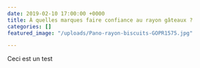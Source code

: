 ```yaml
---
date: 2019-02-10 17:00:00 +0000
title: À quelles marques faire confiance au rayon gâteaux ?
categories: []
featured_image: "/uploads/Pano-rayon-biscuits-GOPR1575.jpg"

---
```

Ceci est un test